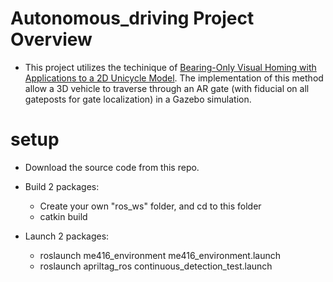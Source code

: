 # Autonomous_driving Project Overview
* This project utilizes the techinique of [Bearing-Only Visual Homing with Applications to a 2D Unicycle Model]([https://drive.google.com/drive/u/3/folders/1goEMyYUSNCuOtoChnZRVUSiA3KM0IiBO](https://drive.google.com/file/d/1WIOy5xXWTZDirO3twJEIU080zSkGeYzU/view?usp=sharing)). The implementation of this method allow a 3D vehicle to traverse through an AR gate (with fiducial on all gateposts for gate localization) in a Gazebo simulation.

# setup
* Download the source code from this repo.
* Build 2 packages:
  * Create your own "ros_ws" folder, and cd to this folder
  * catkin build

* Launch 2 packages:
  * roslaunch me416_environment me416_environment.launch
  * roslaunch apriltag_ros continuous_detection_test.launch 

